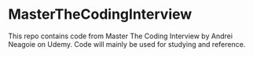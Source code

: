 # MasterTheCodingInterview
This repo contains code from Master The Coding Interview by Andrei Neagoie on Udemy. Code will mainly be used for studying and reference. 
